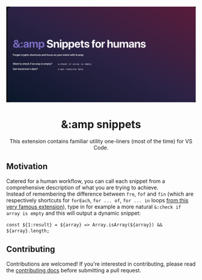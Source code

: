 <p>
  <img src="./.github/splash.png" alt="&:amp snippets">
</p>


<h1 align="center">&:amp snippets</h1>

<p align="center">This extension contains familiar utility one-liners (most of the time) for VS Code.</p> 

## Motivation
Catered for a human workflow, you can call each snippet from a comprehensive description of what you are trying to achieve.  
Instead of remembering the difference between `fre`, `fof` and `fin` (which are respectively shortcuts for `forEach`, `for ... of`, `for ... in` loops [from this very famous extension](https://marketplace.visualstudio.com/items?itemName=xabikos.JavaScriptSnippets)), type in for example a more natural `&:check if array is empty` and this will output a dynamic snippet:
```
const ${1:result} = ${array} => Array.isArray(${array}) && ${array}.length;
```

## Contributing
Contributions are welcomed! If you're interested in contributing, please read the [contributing docs](https://github.com/hang-up/amp-snippets/blob/main/.github/CONTRIBUTING.md) before submitting a pull request.
